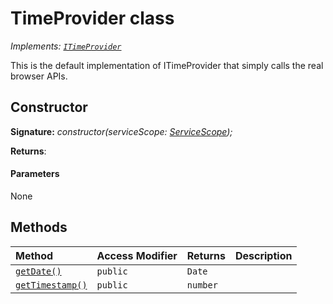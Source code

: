 # TimeProvider class

_Implements: [`ITimeProvider`](../sp-core-library/interface/itimeprovider.md)_





This is the default implementation of ITimeProvider that simply calls the real browser APIs.


## Constructor


**Signature:** _constructor(serviceScope: [ServiceScope](../sp-core-library/class/servicescope.md));_

**Returns**: 



#### Parameters
None





## Methods

| Method	   | Access Modifier | Returns	| Description|
|:-------------|:----|:-------|:-----------|
|[`getDate()`](getdate-timeprovider.md)     | `public` | `Date` |  |
|[`getTimestamp()`](gettimestamp-timeprovider.md)     | `public` | `number` |  |





